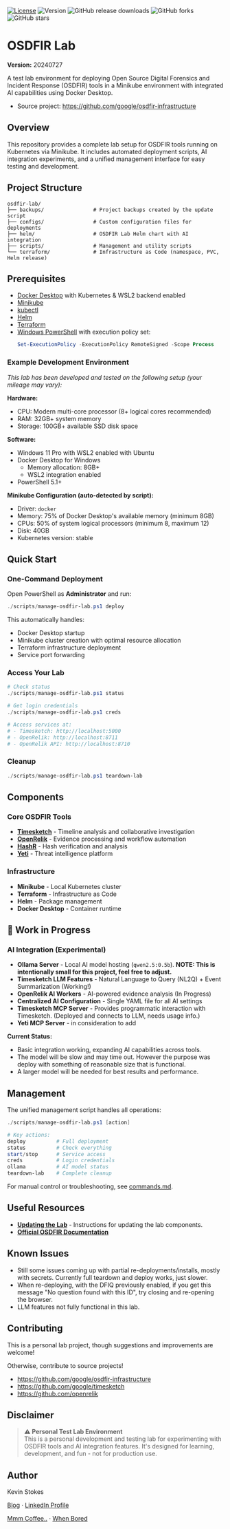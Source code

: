 [![License](https://img.shields.io/badge/License-Apache_2.0-blue.svg)](LICENSE)
![Version](https://img.shields.io/badge/version-20240721-orange)
![GitHub release downloads](https://img.shields.io/github/downloads/kev365/OSDFIR-Lab/total)
![GitHub forks](https://img.shields.io/github/forks/kev365/OSDFIR-Lab?style=social)
![GitHub stars](https://img.shields.io/github/stars/kev365/OSDFIR-Lab?style=social)

# OSDFIR Lab

**Version:** 20240727

A test lab environment for deploying Open Source Digital Forensics and Incident Response (OSDFIR) tools in a Minikube environment with integrated AI capabilities using Docker Desktop.

- Source project: https://github.com/google/osdfir-infrastructure

## Overview

This repository provides a complete lab setup for OSDFIR tools running on Kubernetes via Minikube. It includes automated deployment scripts, AI integration experiments, and a unified management interface for easy testing and development.

## Project Structure

```
osdfir-lab/
├── backups/                # Project backups created by the update script
├── configs/                # Custom configuration files for deployments
├── helm/                   # OSDFIR Lab Helm chart with AI integration
├── scripts/                # Management and utility scripts
└── terraform/              # Infrastructure as Code (namespace, PVC, Helm release)
```

## Prerequisites

- [Docker Desktop](https://www.docker.com/products/docker-desktop/) with Kubernetes & WSL2 backend enabled
- [Minikube](https://minikube.sigs.k8s.io/docs/start/)
- [kubectl](https://kubernetes.io/docs/tasks/tools/)
- [Helm](https://helm.sh/docs/intro/install/)
- [Terraform](https://www.terraform.io/downloads)
- [Windows PowerShell](https://docs.microsoft.com/en-us/powershell/) with execution policy set:
  ```powershell
  Set-ExecutionPolicy -ExecutionPolicy RemoteSigned -Scope Process
  ```

### Example Development Environment

*This lab has been developed and tested on the following setup (your mileage may vary):*

**Hardware:**
- CPU: Modern multi-core processor (8+ logical cores recommended)
- RAM: 32GB+ system memory
- Storage: 100GB+ available SSD disk space

**Software:**
- Windows 11 Pro with WSL2 enabled with Ubuntu
- Docker Desktop for Windows
  - Memory allocation: 8GB+
  - WSL2 integration enabled
- PowerShell 5.1+

**Minikube Configuration (auto-detected by script):**
- Driver: `docker`
- Memory: 75% of Docker Desktop's available memory (minimum 8GB)
- CPUs: 50% of system logical processors (minimum 8, maximum 12)
- Disk: 40GB
- Kubernetes version: stable

## Quick Start

### One-Command Deployment

Open PowerShell as **Administrator** and run:

```powershell
./scripts/manage-osdfir-lab.ps1 deploy
```

This automatically handles:
- Docker Desktop startup
- Minikube cluster creation with optimal resource allocation
- Terraform infrastructure deployment
- Service port forwarding

### Access Your Lab

```powershell
# Check status
./scripts/manage-osdfir-lab.ps1 status

# Get login credentials
./scripts/manage-osdfir-lab.ps1 creds

# Access services at:
# - Timesketch: http://localhost:5000
# - OpenRelik: http://localhost:8711
# - OpenRelik API: http://localhost:8710
```

### Cleanup

```powershell
./scripts/manage-osdfir-lab.ps1 teardown-lab
```

## Components

### Core OSDFIR Tools

- **[Timesketch](https://timesketch.org/)** - Timeline analysis and collaborative investigation
- **[OpenRelik](https://openrelik.org/)** - Evidence processing and workflow automation  
- **[HashR](https://osdfir.blogspot.com/2024/03/introducing-hashr.html)** - Hash verification and analysis
- **[Yeti](https://yeti-platform.io/)** - Threat intelligence platform

### Infrastructure

- **Minikube** - Local Kubernetes cluster
- **Terraform** - Infrastructure as Code
- **Helm** - Package management
- **Docker Desktop** - Container runtime

## 🚧 Work in Progress

### AI Integration (Experimental)

- **Ollama Server** - Local AI model hosting (`qwen2.5:0.5b`). **NOTE: This is intentionally small for this project, feel free to adjust.**
- **Timesketch LLM Features** - Natural Language to Query (NL2Q) + Event Summarization (Working!)
- **OpenRelik AI Workers** - AI-powered evidence analysis (In Progress)
- **Centralized AI Configuration** - Single YAML file for all AI settings
- **Timesketch MCP Server** - Provides programmatic interaction with Timesketch. (Deployed and connects to LLM, needs usage info.)
- **Yeti MCP Server** - in consideration to add

**Current Status:** 
- Basic integration working, expanding AI capabilities across tools.
- The model will be slow and may time out. However the purpose was deploy with something of reasonable size that is functional.
- A larger model will be needed for best results and performance.

## Management

The unified management script handles all operations:

```powershell
./scripts/manage-osdfir-lab.ps1 [action]

# Key actions:
deploy          # Full deployment
status          # Check everything
start/stop      # Service access
creds           # Login credentials
ollama          # AI model status
teardown-lab    # Complete cleanup
```

For manual control or troubleshooting, see [commands.md](commands.md).

## Useful Resources

- **[Updating the Lab](updating_osdfir_lab.md)** - Instructions for updating the lab components.
- **[Official OSDFIR Documentation](https://osdfir.org/)**

## Known Issues
- Still some issues coming up with partial re-deployments/installs, mostly with secrets. Currently full teardown and deploy works, just slower.
- When re-deploying, with the DFIQ previously enabled, if you get this message "No question found with this ID", try closing and re-opening the browser.
- LLM features not fully functional in this lab.

## Contributing

This is a personal lab project, though suggestions and improvements are welcome! 

Otherwise, contribute to source projects!
- https://github.com/google/osdfir-infrastructure
- https://github.com/google/timesketch
- https://github.com/openrelik


## Disclaimer

> **⚠️ Personal Test Lab Environment**  
> This is a personal development and testing lab for experimenting with OSDFIR tools and AI integration features. It's designed for learning, development, and fun - not for production use.

## Author

Kevin Stokes

[Blog](https://dfir-kev.medium.com/) · [LinkedIn Profile](https://www.linkedin.com/in/dfir-kev/)

[Mmm Coffee..](https://www.buymeacoffee.com/dfirkev) · [When Bored](https://www.teepublic.com/user/kstrike)

